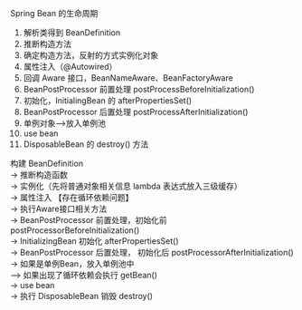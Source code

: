 Spring Bean 的生命周期
1. 解析类得到 BeanDefinition
2. 推断构造方法
3. 确定构造方法，反射的方式实例化对象
4. 属性注入（@Autowired）
5. 回调 Aware 接口，BeanNameAware、BeanFactoryAware
6. BeanPostProcessor 前置处理 postProcessBeforeInitialization()
7. 初始化，InitialingBean 的 afterPropertiesSet()
8. BeanPostProcessor 后置处理 postProcessAfterInitialization()
9. 单例对象-->放入单例池
10. use bean
11. DisposableBean 的 destroy() 方法



构建 BeanDefinition   
-> 推断构造函数  
-> 实例化（先将普通对象相关信息 lambda 表达式放入三级缓存）  
-> 属性注入 【存在循环依赖问题】  
-> 执行Aware接口相关方法  
-> BeanPostProcessor 前置处理，初始化前 postProcessorBeforeInitialization()  
-> InitializingBean 初始化 afterPropertiesSet()  
-> BeanPostProcessor 后置处理， 初始化后 postProcessorAfterInitialization()  
-> 如果是单例Bean，放入单例池中  
--> 如果出现了循环依赖会执行 getBean()  
-> use bean  
-> 执行 DisposableBean 销毁 destroy()  